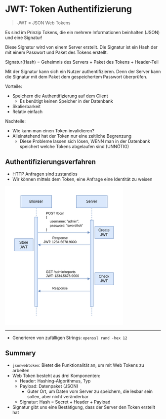 # JWT: Token Authentifizierung

> JWT = JSON Web Tokens

Es sind im Prinzip Tokens, die ein mehrere Informationen beinhalten (JSON) und eine Signatur!

Diese Signatur wird von einem Server erstellt.
Die Signatur ist ein Hash der mit einem Passwort und Paket des Tokens erstellt.

Signatur(Hash) = Geheimnis des Servers + Paket des Tokens + Header-Teil

Mit der Signatur kann sich ein Nutzer authentifizieren. Denn der Server kann die Signatur mit dem Paket dem gespeichertem Passwort überprüfen.

Vorteile:

- Speichern die Authentifizierung auf dem Client
  - Es benötigt keinen Speicher in der Datenbank
- Skalierbarkeit
- Relativ einfach

Nachteile:

- Wie kann man einen Token invalidieren?
- Alleinstehend hat der Token nur eine zeitliche Begrenzung
  - Diese Probleme lassen sich lösen, WENN man in der Datenbank speichert welche Tokens abgelaufen sind (UNNÖTIG)

## Authentifizierungsverfahren

- HTTP Anfragen sind zustandlos
- Wir können mittels dem Token, eine Anfrage eine Identität zu weisen

![Auth-Verfahren](jwt.png)

---

- Generieren von zufälligen Strings: `openssl rand -hex 12`

## Summary

- `jsonwebtoken`: Bietet die Funktionalität an, um mit Web Tokens zu arbeiten
- Web Token besteht aus drei Komponenten:
  - Header: Hashing-Algorithmus, Typ
  - Payload: Datenpaket (JSON)
    - Guter Ort, um Daten vom Server zu speichern, die lesbar sein sollen, aber nicht veränderbar
  - Signatur: Hash = Secret + Header + Payload
- Signatur gibt uns eine Bestätigung, dass der Server den Token erstellt hat
